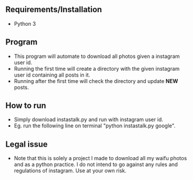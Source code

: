 ## Requirements/Installation
- Python 3

## Program
- This program will automate to download all photos given a instagram user id. 
- Running the first time will create a directory with the given instagram user id containing all posts in it.
- Running after the first time will check the directory and update **NEW** posts.

## How to run
- Simply download instastalk.py and run with instagram user id. 
- Eg. run the following line on terminal "python instastalk.py google".


## Legal issue
- Note that this is solely a project I made to download all my waifu photos and as a python practice. I do not intend to go against any rules and regulations of instagram. Use at your own risk.
